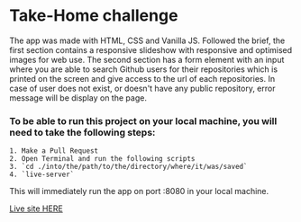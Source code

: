 # Take-Home challenge

The app was made with HTML, CSS and Vanilla JS. Followed the brief, the first section contains a responsive slideshow with responsive and optimised images for web use.
The second section has a form element with an input where you are able to search Github users for their repositories which is printed on the screen and give access to the url of each repositories.
In case of user does not exist, or doesn't have any public repository, error message will be display on the page.

### To be able to run this project on your local machine, you will need to take the following steps:

    1. Make a Pull Request
    2. Open Terminal and run the following scripts
    3. `cd ./into/the/path/to/the/directory/where/it/was/saved`
    4. `live-server`

This will immediately run the app on port :8080 in your local machine.

[Live site HERE](https://benjaminpeto.github.io/github-repo-search/)